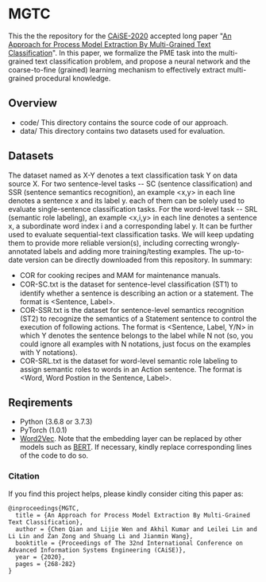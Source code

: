 # MGTC

This the the repository for the [CAiSE-2020](http://caise20.imag.fr) accepted long paper "[An Approach for Process Model Extraction By Multi-Grained Text Classification](https://link.springer.com/chapter/10.1007%2F978-3-030-49435-3_17)". In this paper, we formalize the PME task into the multi-grained text classification problem, and propose a neural network and the coarse-to-fine (grained) learning mechanism to effectively extract multi-grained procedural knowledge.


## Overview
- code/ 
  This directory contains the source code of our approach.
- data/ 
  This directory contains two datasets used for evaluation.


## Datasets
The dataset named as X-Y denotes a text classification task Y on data source X. For two sentence-level tasks -- SC (sentence classification) and SSR (sentence semantics recognition), an example <x,y> in each line denotes a sentence x and its label y. each of them can be solely used to evaluate single-sentence classification tasks. For the word-level task -- SRL (semantic role labeling), an example <x,i,y> in each line denotes a sentence x, a subordinate word index i and a corresponding label y. It can be further used to evaluate sequential-text classification tasks. We will keep updating them to provide more reliable version(s), including correcting wrongly-annotated labels and adding more training/testing examples. The up-to-date version can be directly downloaded from this repository. In summary:
* COR for cooking recipes and MAM for maintenance manuals.
* COR-SC.txt  is the dataset for sentence-level classiﬁcation (ST1) to identify whether a sentence is describing an action or a statement. The format is <Sentence, Label>.
* COR-SSR.txt is the dataset for sentence-level semantics recognition (ST2) to recognize the semantics of a Statement sentence to control the execution of following actions. The format is <Sentence, Label, Y/N> in which Y denotes the sentence belongs to the label while N not (so, you could ignore all examples with N notations, just focus on the examples with Y notations).
* COR-SRL.txt is the dataset for word-level semantic role labeling to assign semantic roles to words in an Action sentence. The format is <Word, Word Postion in the Sentence, Label>.


## Reqirements
* Python (3.6.8 or 3.7.3)
* PyTorch (1.0.1) 
* [Word2Vec](https://radimrehurek.com/gensim/models/word2vec.html). Note that the embedding layer can be replaced by other models such as [BERT](https://github.com/google-research/bert). If necessary, kindly replace corresponding lines of the code to do so.


### Citation
If you find this project helps, please kindly consider citing this paper as:

```
@inproceedings{MGTC,
  title = {An Approach for Process Model Extraction By Multi-Grained Text Classification},
  author = {Chen Qian and Lijie Wen and Akhil Kumar and Leilei Lin and Li Lin and Zan Zong and Shuang Li and Jianmin Wang},
  booktitle = {Proceedings of The 32nd International Conference on Advanced Information Systems Engineering (CAiSE)},
  year = {2020},
  pages = {268-282}
}
```

